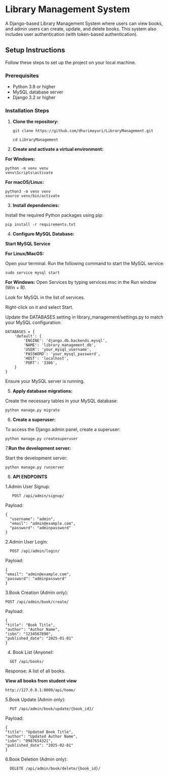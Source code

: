 # Library Management System

A Django-based Library Management System where users can view books, and admin users can create, update, and delete books. This system also includes user authentication (with token-based authentication).

## Setup Instructions

Follow these steps to set up the project on your local machine.

### Prerequisites

- Python 3.8 or higher
- MySQL database server
- Django 3.2 or higher

### Installation Steps

1. **Clone the repository:**
   ```
   git clone https://github.com/dhurimayuri/LibraryManagement.git
   ```
   ```
   cd LibraryManagement
    ```
   
2. **Create and activate a virtual environment:**
   
  **For Windows:**
  ``` 
  python -m venv venv
  venv\Scripts\activate
```

  **For macOS/Linux:**
  ```
  python3 -m venv venv
  source venv/bin/activate
```

3. **Install dependencies:**
   
Install the required Python packages using pip:
```
pip install -r requirements.txt
```
4. **Configure MySQL Database:**
   
**Start MySQL Service**

**For Linux/MacOS:**

Open your terminal.
Run the following command to start the MySQL service:
```
sudo service mysql start
```
**For Windows:**
Open Services by typing services.msc in the Run window (Win + R).

Look for MySQL in the list of services.

Right-click on it and select Start.

Update the DATABASES setting in library_management/settings.py to match your MySQL configuration:
```
DATABASES = {
    'default': {
        'ENGINE': 'django.db.backends.mysql',
        'NAME': 'library_management_db',
        'USER': 'your_mysql_username',
        'PASSWORD': 'your_mysql_password',
        'HOST': 'localhost',
        'PORT': '3306',
    }
}
```
Ensure your MySQL server is running.

5. **Apply database migrations:**

Create the necessary tables in your MySQL database:
```
python manage.py migrate
```

6. **Create a superuser:**

To access the Django admin panel, create a superuser:
```
python manage.py createsuperuser
```
7.**Run the development server:**

Start the development server:
```
python manage.py runserver
```
 8. **API ENDPOINTS**
    
 1.Admin User Signup:
```
   POST /api/admin/signup/
```
   Payload:
```
{
  "username": "admin",
  "email": "admin@example.com",
  "password": "adminpassword"
}
```
  2.Admin User Login:
```
  POST /api/admin/login/
```
  Payload:
  ```
  {
  "email": "admin@example.com",
  "password": "adminpassword"
}
```
  3.Book Creation (Admin only):
  ```
  POST /api/admin/book/create/
```
  Payload:
  ```
  {
  "title": "Book Title",
  "author": "Author Name",
  "isbn": "1234567890",
  "published_date": "2025-01-01"
  }
```
  4. Book List (Anyone):
```
  GET /api/books/
```
  Response: A list of all books.

  **View all books from student view**
  ```
http://127.0.0.1:8000/api/home/
```

  5.Book Update (Admin only):
```
  PUT /api/admin/book/update/{book_id}/
```
  Payload:
  ```
  {
  "title": "Updated Book Title",
  "author": "Updated Author Name",
  "isbn": "0987654321",
  "published_date": "2025-02-01"
  }
```
  6.Book Deletion (Admin only):
```
  DELETE /api/admin/book/delete/{book_id}/
```





